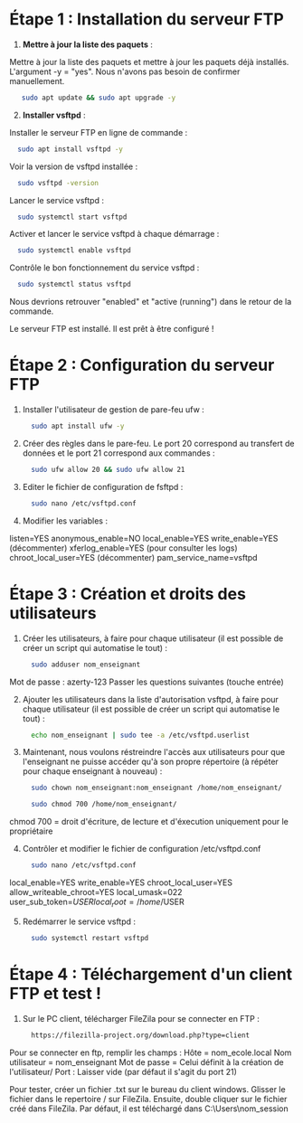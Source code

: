 # **Étape 1 : Installation du serveur FTP**

1. **Mettre à jour la liste des paquets** :

Mettre à jour la liste des paquets et mettre à jour les paquets déjà installés.
L'argument -y = "yes". Nous n'avons pas besoin de confirmer manuellement.
```bash
   sudo apt update && sudo apt upgrade -y
```

2. **Installer vsftpd** :

Installer le serveur FTP en ligne de commande :
   ```bash
     sudo apt install vsftpd -y
   ```

Voir la version de vsftpd installée :
   ```bash
     sudo vsftpd -version
   ```

Lancer le service vsftpd :
   ```bash
     sudo systemctl start vsftpd
   ```

Activer et lancer le service vsftpd à chaque démarrage :
   ```bash
     sudo systemctl enable vsftpd
   ```

Contrôle le bon fonctionnement du service vsftpd :
   ```bash
     sudo systemctl status vsftpd
   ```
Nous devrions retrouver "enabled" et "active (running") dans le retour de la commande.

Le serveur FTP est installé. Il est prêt à être configuré !
     

# **Étape 2 : Configuration du serveur FTP**

1. Installer l'utilisateur de gestion de pare-feu ufw  :

   ```bash
     sudo apt install ufw -y
   ```

2. Créer des règles dans le pare-feu. Le port 20 correspond au transfert de données et le port 21 correspond aux commandes :

   ```bash
     sudo ufw allow 20 && sudo ufw allow 21
   ```

3. Editer le fichier de configuration de fsftpd :

   ```bash
     sudo nano /etc/vsftpd.conf
   ```

4. Modifier les variables :

listen=YES
anonymous_enable=NO
local_enable=YES
write_enable=YES (décommenter)
xferlog_enable=YES (pour consulter les logs)
chroot_local_user=YES (décommenter)
pam_service_name=vsftpd

# **Étape 3 : Création et droits des utilisateurs**

1. Créer les utilisateurs, à faire pour chaque utilisateur (il est possible de créer un script qui automatise le tout) :

   ```bash
     sudo adduser nom_enseignant
   ```
Mot de passe : azerty-123
Passer les questions suivantes (touche entrée)

2. Ajouter les utilisateurs dans la liste d'autorisation vsftpd, à faire pour chaque utilisateur (il est possible de créer un script qui automatise le tout) :
   ```bash
     echo nom_enseignant | sudo tee -a /etc/vsftpd.userlist
   ```

3. Maintenant, nous voulons réstreindre l'accès aux utilisateurs pour que l'enseignant ne puisse accéder qu'à son propre répertoire (à répéter pour chaque enseignant à nouveau) :
   ```bash
     sudo chown nom_enseignant:nom_enseignant /home/nom_enseignant/
   ```
   ```bash
     sudo chmod 700 /home/nom_enseignant/
   ```
chmod 700 = droit d'écriture, de lecture et d'éxecution uniquement pour le propriétaire

4. Contrôler et modifier le fichier de configuration /etc/vsftpd.conf
   ```bash
     sudo nano /etc/vsftpd.conf
   ```
local_enable=YES
write_enable=YES
chroot_local_user=YES
allow_writeable_chroot=YES
local_umask=022
user_sub_token=$USER
local_root=/home/$USER

5. Redémarrer le service vsftpd :
   ```bash
     sudo systemctl restart vsftpd
   ```

# **Étape 4 : Téléchargement d'un client FTP et test !**

1. Sur le PC client, télécharger FileZila pour se connecter en FTP :
   ```bash
     https://filezilla-project.org/download.php?type=client
   ```

Pour se connecter en ftp, remplir les champs :
Hôte = nom_ecole.local
Nom utilisateur = nom_enseignant
Mot de passe = Celui définit à la création de l'utilisateur/
Port : Laisser vide (par défaut il s'agit du port 21)

Pour tester, créer un fichier .txt sur le bureau du client windows. Glisser le fichier dans le repertoire / sur FileZila.
Ensuite, double cliquer sur le fichier créé dans FileZila.
Par défaut, il est téléchargé dans C:\Users\nom_session